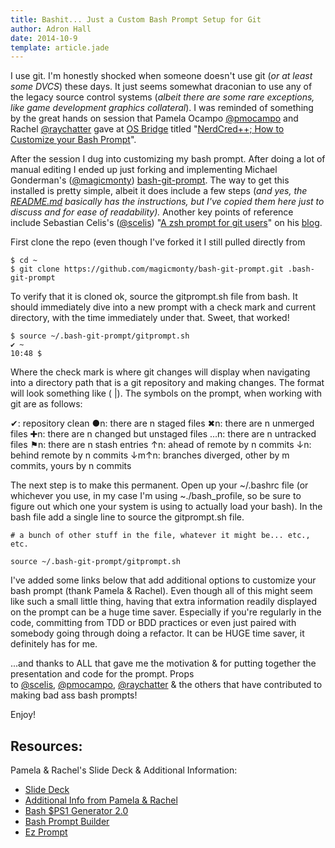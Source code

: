 ```yaml
---
title: Bashit... Just a Custom Bash Prompt Setup for Git
author: Adron Hall
date: 2014-10-9
template: article.jade
---
```

I use git. I'm honestly shocked when someone doesn't use git (<em>or at least some DVCS</em>) these days. It just seems somewhat draconian to use any of the legacy source control systems (<em>albeit there are some rare exceptions, like game development graphics collateral</em>). I was reminded of something by the great hands on session that Pamela Ocampo [@pmocampo](https://twitter.com/pmocampo) and Rachel <a href="https://twitter.com/raychatter" target="_blank">@raychatter</a> gave at <a href="http://opensourcebridge.org/" target="_blank">OS Bridge</a> titled "<a href="http://opensourcebridge.org/sessions/1378" target="_blank">NerdCred++; How to Customize your Bash Prompt</a>".

<span class="more"></span>

After the session I dug into customizing my bash prompt. After doing a lot of manual editing I ended up just forking and implementing Michael Gonderman's (<a href="https://twitter.com/magicmonty" target="_blank">@magicmonty</a>) <a href="https://github.com/Adron/bash-git-prompt" target="_blank">bash-git-prompt</a>. The way to get this installed is pretty simple, albeit it does include a few steps (<em>and yes, the <a href="https://github.com/Adron/bash-git-prompt/blob/master/README.md" target="_blank">README.md</a> basically has the instructions, but I've copied them here just to discuss and for ease of readability). </em>Another key points of reference include Sebastian Celis's (<a href="https://twitter.com/scelis" target="_blank">@scelis</a>) "<a href="http://sebastiancelis.com/2009/11/16/zsh-prompt-git-users/" target="_blank">A zsh prompt for git users</a>" on his <a href="http://sebastiancelis.com/" target="_blank">blog</a>.

<!--more-->First clone the repo (even though I've forked it I still pulled directly from

```shell-script
$ cd ~
$ git clone https://github.com/magicmonty/bash-git-prompt.git .bash-git-prompt
```

To verify that it is cloned ok, source the gitprompt.sh file from bash. It should immediately dive into a new prompt with a check mark and current directory, with the time immediately under that. Sweet, that worked!

```shell-script
$ source ~/.bash-git-prompt/gitprompt.sh
✔ ~
10:48 $
```

Where the check mark is where git changes will display when navigating into a directory path that is a git repository and making changes. The format will look something like (<branch> <branch tracking>|<local status>). The symbols on the prompt, when working with git are as follows:

✔: repository clean
●n: there are n staged files
✖n: there are n unmerged files
✚n: there are n changed but unstaged files
…n: there are n untracked files
⚑n: there are n stash entries
↑n: ahead of remote by n commits
↓n: behind remote by n commits
↓m↑n: branches diverged, other by m commits, yours by n commits

The next step is to make this permanent. Open up your ~/.bashrc file (or whichever you use, in my case I'm using ~./bash_profile, so be sure to figure out which one your system is using to actually load your bash). In the bash file add a single line to source the gitprompt.sh file.

```shell-script
# a bunch of other stuff in the file, whatever it might be... etc., etc.

source ~/.bash-git-prompt/gitprompt.sh
```

I've added some links below that add additional options to customize your bash prompt (thank Pamela & Rachel). Even though all of this might seem like such a small little thing, having that extra information readily displayed on the prompt can be a huge time saver. Especially if you're regularly in the code, committing from TDD or BDD practices or even just paired with somebody going through doing a refactor. It can be HUGE time saver, it definitely has for me.

...and thanks to ALL that gave me the motivation & for putting together the presentation and code for the prompt. Props to <a href="https://twitter.com/scelis" target="_blank">@scelis</a>, <a href="https://twitter.com/pmocampo" target="_blank">@pmocampo</a>, <a href="https://twitter.com/raychatter" target="_blank">@raychatter</a> & the others that have contributed to making bad ass bash prompts!

Enjoy!

## Resources:

Pamela & Rachel's Slide Deck & Additional Information:

* <a href="http://pamo.github.io/nerdcred/slides/#/" target="_blank">Slide Deck</a></li>
* <a href="http://pamo.github.io/nerdcred/" target="_blank">Additional Info from Pamela & Rachel</a></li>
* <a href="https://www.kirsle.net/wizards/ps1.html" target="_blank">Bash $PS1 Generator 2.0</a></li>
* <a href="http://andrewray.me/bash-prompt-builder/" target="_blank">Bash Prompt Builder</a></li>
* <a href="http://ezprompt.net/" target="_blank">Ez Prompt</a></li>
